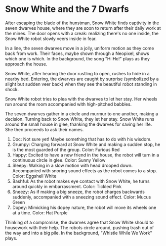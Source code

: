 # Snow White and the 7 Dwarfs

After escaping the blade of the hunstman, Snow White finds captivity in the seven dwarves house, where they are soon to return after their daily work at the mines. The door opens with a creak: realizing there's no one inside, the Snow White robot slowly veers inside in fear. 

In a line, the seven dwarves move in a jolly, uniform motion as they come back from work. Their faces, maybe shown through a Neopixel, shows which one is which. In the background, the song "Hi Ho!" plays as they approach the house.

Snow White, after hearing the door rustling to open, rushes to hide in a nearby bed. Entering, the dwarves are caught by surprise (symbolized by a slight but sudden veer back) when they see the beautiful robot standing in shock.

Snow White robot tries to plea with the dwarves to let her stay. Her wheels run around the room accompanied with high-pitched babbles.

The seven dwarves gather in a circle and murmur to one another, making a decision. Turning back to Snow White, they let her stay. Snow White runs around the small house in glee, thanking the dwarves for saving her life. She then proceeds to ask their names.

1. Doc: Not sure yet! Maybe something that has to do with his wisdom.
2. Grumpy: Charging forward at Snow White and making a sudden stop, he is the most guarded of the group. Color: Furious Red
3. Happy: Excited to have a new friend in the house, the robot will turn in a continuous circle in glee. Color: Sunny Yellow
4. Sleepy: Walking in a slow motion with head drooped down. Accompanied with snoring sound effects as the robot comes to a stop. Color: Eggshell White
5. Bashful: As the robot makes eye contact with Snow White, he turns around quickly in embarrassment. Color: Tickled Pink
6. Sneezy: As if making a big sneeze, the robot charges backwards suddenly, accompanied with a sneezing sound effect. Color: Mucus Green
7. Dopey: Mimicking his dopey nature, the robot will move its wheels one at a time. Color: Hat Purple

Thinking of a compromise, the dwarves agree that Snow White should to housework with their help. The robots circle around, pushing trash out of the way and into a big pile. In the background, "Whistle While We Work" plays.

